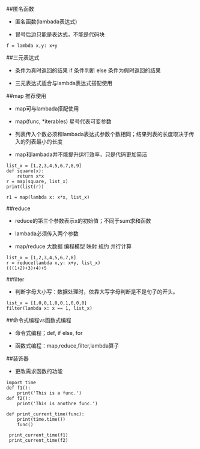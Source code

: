 ##匿名函数

- 匿名函数(lambada表达式)

- 冒号后边只能是表达式，不能是代码块

```
f = lambda x,y: x+y
```





##三元表达式

- 条件为真时返回的结果 if 条件判断 else 条件为假时返回的结果

- 三元表达式适合与lambda表达式搭配使用





##map    推荐使用

- map可与lambada搭配使用

- map(func, *iterables)    星号代表可变参数

- 列表传入个数必须和lambada表达式参数个数相同；结果列表的长度取决于传入的列表最小的长度

- map和lambada并不能提升运行效率，只是代码更加简洁

```
list_x = [1,2,3,4,5,6,7,8,9]
def square(x):
    return x*x
r = map(square, list_x)
print(list(r))

r1 = map(lambda x: x*x, list_x)
```




##reduce

- reduce的第三个参数表示x的初始值；不同于sum求和函数

- lambada必须传入两个参数

- map/reduce    大数据 编程模型    映射    规约    并行计算

```
list_x = [1,2,3,4,5,6,7,8]
r = reduce(lambda x,y: x+y, list_x)
(((1+2)+3)+4)+5
```



##filter

- 判断字母大小写：数据处理时，依靠大写字母判断是不是句子的开头。

```
list_x = [1,0,0,1,0,0,1,0,0,0]
filter(lambda x: x == 1, list_x)
```




##命令式编程vs函数式编程

- 命令式编程；def, if else, for

- 函数式编程：map,reduce,filter,lambda算子





##装饰器

- 更改需求函数的功能

```
import time
def f1():
    print('This is a func.')
def f2():
    print('This is anothre func.')

def print_current_time(func):
    print(time.time())
    func()

 print_current_time(f1) 
 print_current_time(f2)
```













